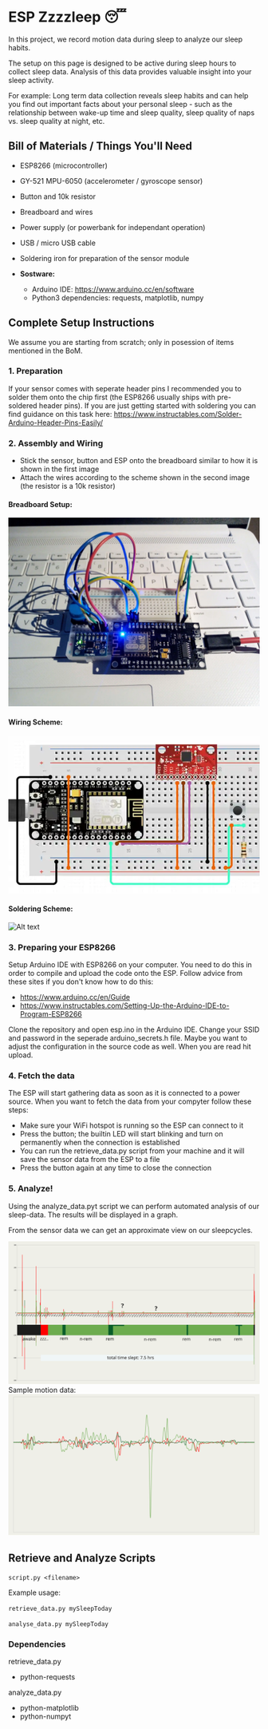 # ESP Zzzzleep 😴

In this project, we record motion data during sleep to analyze our sleep habits.

The setup on this page is designed to be active during sleep hours to collect sleep data. Analysis of this data provides valuable insight into your sleep activity.

For example: Long term data collection reveals sleep habits and can help you find out important facts about your personal sleep - such as the relationship between wake-up time and sleep quality, sleep quality of naps vs. sleep quality at night, etc.


## Bill of Materials / Things You'll Need
- ESP8266 (microcontroller)
- GY-521 MPU-6050 (accelerometer / gyroscope sensor)
- Button and 10k resistor
- Breadboard and wires
- Power supply (or powerbank for independant operation)
- USB / micro USB cable
- Soldering iron for preparation of the sensor module

- **Sostware:**
  - Arduino IDE: https://www.arduino.cc/en/software
  - Python3 dependencies: requests, matplotlib, numpy

## Complete Setup Instructions
We assume you are starting from scratch; only in posession of items mentioned in the BoM.

### 1. Preparation
If your sensor comes with seperate header pins I recommended you to solder them onto the chip first (the ESP8266 usually ships with pre-soldered header pins). If you are just getting started with soldering you can find guidance on this task here: https://www.instructables.com/Solder-Arduino-Header-Pins-Easily/

### 2. Assembly and Wiring
- Stick the sensor, button and ESP onto the breadboard similar to how it is shown in the first image
- Attach the wires according to the scheme shown in the second image (the resistor is a 10k resistor)

#### Breadboard Setup:
![Alt text](./breadboard-setup.webp)

#### Wiring Scheme:
![Alt text](./wiring-scheme.webp)

#### Soldering Scheme:
![Alt text](./soldering_scheme.svg)

### 3. Preparing your ESP8266
Setup Arduino IDE with ESP8266 on your computer. You need to do this in order to compile and upload the code onto the ESP. Follow advice from these sites if you don't know how to do this:
- https://www.arduino.cc/en/Guide
- https://www.instructables.com/Setting-Up-the-Arduino-IDE-to-Program-ESP8266

Clone the repository and open esp.ino in the Arduino IDE. Change your SSID and password in the seperade arduino_secrets.h file. Maybe you want to adjust the configuration in the source code as well. When you are read hit upload.

### 4. Fetch the data
The ESP will start gathering data as soon as it is connected to a power source. When you want to fetch the data from your compyter follow these steps:
- Make sure your WiFi hotspot is running so the ESP can connect to it
- Press the button; the builtin LED will start blinking and turn on permanently when the connection is established
- You can run the retrieve_data.py script from your machine and it will save the sensor data from the ESP to a file
- Press the button again at any time to close the connection


### 5. Analyze!
Using the analyze_data.pyt script we can perform automated analysis of our sleep-data. The results will be displayed in a graph.

From the sensor data we can get an approximate view on our sleepcycles.

![Alt text](./sleep-activity1.svg)
Sample motion data:
![Alt text](./sample1.svg)

## Retrieve and Analyze Scripts
```script.py <filename>```

Example usage:

```retrieve_data.py mySleepToday```

```analyse_data.py mySleepToday```
### Dependencies
retrieve_data.py
- python-requests

analyze_data.py
- python-matplotlib
- python-numpyt


